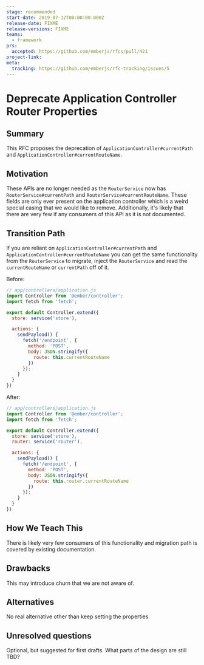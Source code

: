 ```yaml
---
stage: recommended
start-date: 2019-07-12T00:00:00.000Z
release-date: FIXME
release-versions: FIXME
teams:
  - framework
prs:
  accepted: https://github.com/emberjs/rfcs/pull/421
project-link:
meta:
  tracking: https://github.com/emberjs/rfc-tracking/issues/5
---
```


# Deprecate Application Controller Router Properties

## Summary

This RFC proposes the deprecation of `ApplicationController#currentPath` and `ApplicationController#currentRouteName`.

## Motivation

These APIs are no longer needed as the `RouterService` now has `RouterService#currentPath` and `RouterService#currentRouteName`.
These fields are only ever present on the application controller which is a weird special casing that we would like to remove.
Additionally, it's likely that there are very few if any consumers of this API as it is not documented.

## Transition Path

If you are reliant on `ApplicationController#currentPath` and `ApplicationController#currentRouteName` you can get the same functionality from the `RouterService` to migrate, inject the `RouterService` and read the `currentRouteName` or `currentPath` off of it.

Before:

```js
// app/controllers/application.js
import Controller from '@ember/controller';
import fetch from 'fetch';

export default Controller.extend({
  store: service('store'),

  actions: {
    sendPayload() {
      fetch('/endpoint', {
        method: 'POST',
        body: JSON.stringify({
          route: this.currentRouteName
        })
      });
    }
  }
})
```

After:

```js
// app/controllers/application.js
import Controller from '@ember/controller';
import fetch from 'fetch';

export default Controller.extend({
  store: service('store'),
  router: service('router'),

  actions: {
    sendPayload() {
      fetch('/endpoint', {
        method: 'POST',
        body: JSON.stringify({
          route: this.router.currentRouteName
        })
      });
    }
  }
})
```

## How We Teach This

There is likely very few consumers of this functionality and migration path is covered by existing documentation.

## Drawbacks

This may introduce churn that we are not aware of.

## Alternatives

No real alternative other than keep setting the properties.

## Unresolved questions

Optional, but suggested for first drafts. What parts of the design are still
TBD?
